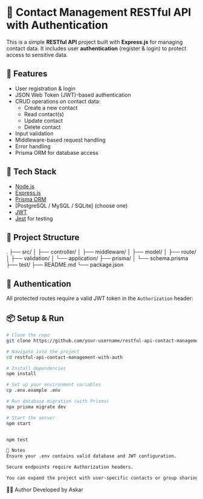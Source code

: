 # 📇 Contact Management RESTful API with Authentication

This is a simple **RESTful API** project built with **Express.js** for managing contact data. It includes user **authentication** (register & login) to protect access to sensitive data.

## 🚀 Features

- User registration & login
- JSON Web Token (JWT)-based authentication
- CRUD operations on contact data:
  - Create a new contact
  - Read contact(s)
  - Update contact
  - Delete contact
- Input validation
- Middleware-based request handling
- Error handling
- Prisma ORM for database access

## 🧱 Tech Stack

- [Node.js](https://nodejs.org/)
- [Express.js](https://expressjs.com/)
- [Prisma ORM](https://www.prisma.io/)
- [PostgreSQL / MySQL / SQLite] (choose one)
- [JWT](https://jwt.io/)
- [Jest](https://jestjs.io/) for testing

## 📁 Project Structure

.
├── src/
│ ├── controller/
│ ├── middleware/
│ ├── model/
│ ├── route/
│ ├── validation/
│ └── application/
├── prisma/
│ └── schema.prisma
├── test/
├── README.md
└── package.json

## 🔐 Authentication

All protected routes require a valid JWT token in the `Authorization` header:

## 📦 Setup & Run

```bash
# Clone the repo
git clone https://github.com/your-username/restful-api-contact-management-with-auth.git

# Navigate into the project
cd restful-api-contact-management-with-auth

# Install dependencies
npm install

# Set up your environment variables
cp .env.example .env

# Run database migration (with Prisma)
npx prisma migrate dev

# Start the server
npm start


npm test

📌 Notes
Ensure your .env contains valid database and JWT configuration.

Secure endpoints require Authorization headers.

You can expand the project with user-specific contacts or group sharing.
```

👨‍💻 Author
Developed by Askar
